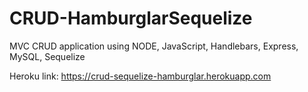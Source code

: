 # CRUD-HamburglarSequelize
MVC CRUD application using NODE, JavaScript, Handlebars, Express, MySQL, Sequelize

Heroku link: https://crud-sequelize-hamburglar.herokuapp.com